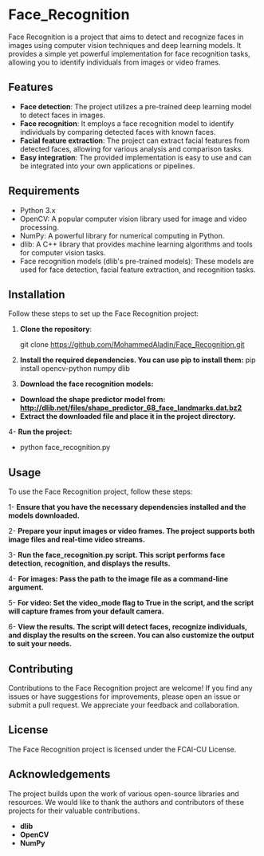# Face_Recognition

Face Recognition is a project that aims to detect and recognize faces in images using computer vision techniques and deep learning models. It provides a simple yet powerful implementation for face recognition tasks, allowing you to identify individuals from images or video frames.

## Features

- **Face detection**: The project utilizes a pre-trained deep learning model to detect faces in images.
- **Face recognition**: It employs a face recognition model to identify individuals by comparing detected faces with known faces.
- **Facial feature extraction**: The project can extract facial features from detected faces, allowing for various analysis and comparison tasks.
- **Easy integration**: The provided implementation is easy to use and can be integrated into your own applications or pipelines.

## Requirements

- Python 3.x
- OpenCV: A popular computer vision library used for image and video processing.
- NumPy: A powerful library for numerical computing in Python.
- dlib: A C++ library that provides machine learning algorithms and tools for computer vision tasks.
- Face recognition models (dlib's pre-trained models): These models are used for face detection, facial feature extraction, and recognition tasks.

## Installation

Follow these steps to set up the Face Recognition project:

1. **Clone the repository**:

   git clone https://github.com/MohammedAladin/Face_Recognition.git

2. **Install the required dependencies. You can use pip to install them:**
  pip install opencv-python numpy dlib
  
3. **Download the face recognition models:**

  - **Download the shape predictor model from: http://dlib.net/files/shape_predictor_68_face_landmarks.dat.bz2**
  - **Extract the downloaded file and place it in the project directory.**
  
4- **Run the project:**
 - python face_recognition.py


## Usage

To use the Face Recognition project, follow these steps:

1- **Ensure that you have the necessary dependencies installed and the models downloaded.**

2- **Prepare your input images or video frames. The project supports both image files and real-time video streams.**

3- **Run the face_recognition.py script. This script performs face detection, recognition, and displays the results.**

4- **For images: Pass the path to the image file as a command-line argument.**

5- **For video: Set the video_mode flag to True in the script, and the script will capture frames from your default camera.**

6- **View the results. The script will detect faces, recognize individuals, and display the results on the screen. You can also customize the output to suit your needs.**

## Contributing
  Contributions to the Face Recognition project are welcome! If you find any issues or have suggestions for improvements, please open an issue or submit a pull request. We appreciate your feedback and collaboration.

## License
The Face Recognition project is licensed under the FCAI-CU License.

## Acknowledgements
  The project builds upon the work of various open-source libraries and resources. We would like to thank the authors and contributors of these projects for their valuable contributions.

- **dlib**
- **OpenCV**
- **NumPy**
